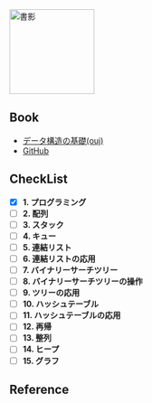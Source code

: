 <img src="https://lh4.googleusercontent.com/EWoUx22SAakvLx0NX_RVCdkMKpN6cMu8JWxbp5wehkmhIdH8VttpEFHI4D-C6Y9L6k88EPkHZF_is0WOoc8mP0ejHFgfRETuK5d-khirji4_ieg2bW6iu6kQM_576yL0og=w1280" alt="書影" height=150px>

## Book
- [データ構造の基礎(ouj)](https://sites.google.com/site/compsciouj/ds2024)
- [GitHub](https://github.com/slzp6/DS2024)

## CheckList
- [x] **1. プログラミング**
- [ ] **2. 配列**
- [ ] **3. スタック**
- [ ] **4. キュー**
- [ ] **5. 連結リスト**
- [ ] **6. 連結リストの応用**
- [ ] **7. バイナリーサーチツリー**
- [ ] **8. バイナリーサーチツリーの操作**
- [ ] **9. ツリーの応用**
- [ ] **10. ハッシュテーブル**
- [ ] **11. ハッシュテーブルの応用**
- [ ] **12. 再帰**
- [ ] **13. 整列**
- [ ] **14. ヒープ**
- [ ] **15. グラフ**

## Reference
